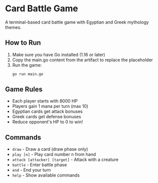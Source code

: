# Card Battle Game

A terminal-based card battle game with Egyptian and Greek mythology themes.

## How to Run

1. Make sure you have Go installed (1.16 or later)
2. Copy the main.go content from the artifact to replace the placeholder
3. Run the game:
   ```bash
   go run main.go
   ```

## Game Rules

- Each player starts with 8000 HP
- Players gain 1 mana per turn (max 10)
- Egyptian cards get attack bonuses
- Greek cards get defense bonuses
- Reduce opponent's HP to 0 to win!

## Commands

- `draw` - Draw a card (draw phase only)
- `play [n]` - Play card number n from hand
- `attack [attacker] [target]` - Attack with a creature
- `battle` - Enter battle phase
- `end` - End your turn
- `help` - Show available commands

